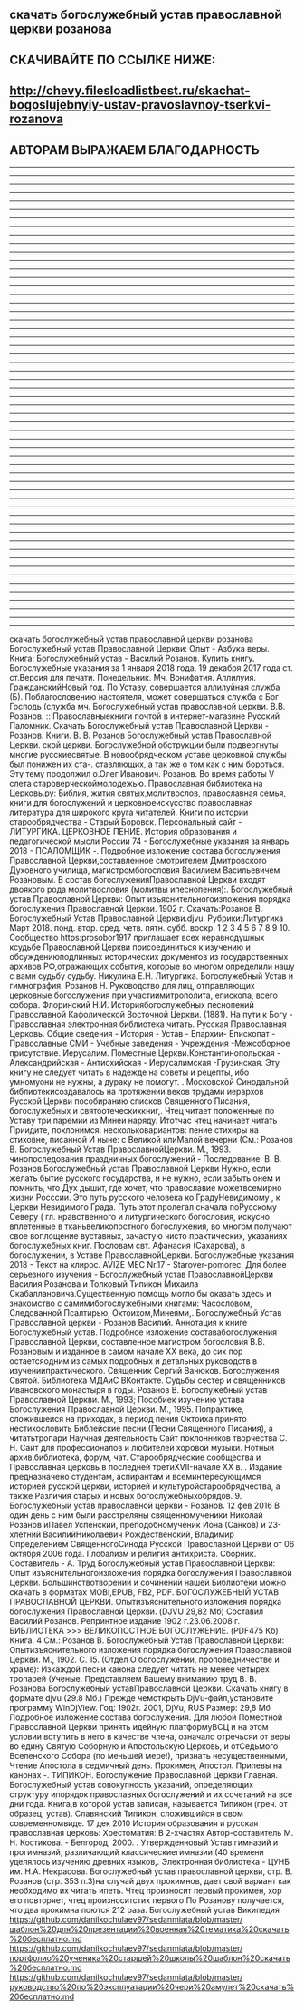 скачать богослужебный устав православной церкви розанова
--------------------------------------------------
СКАЧИВАЙТЕ ПО ССЫЛКЕ НИЖЕ:
--------------------------------------------------
http://chevy.filesloadlistbest.ru/skachat-bogoslujebnyiy-ustav-pravoslavnoy-tserkvi-rozanova
--------------------------------------------------
АВТОРАМ ВЫРАЖАЕМ БЛАГОДАРНОСТЬ
--------------------------------------------------
--------------------------------------------------
--------------------------------------------------
--------------------------------------------------
--------------------------------------------------
--------------------------------------------------
--------------------------------------------------
--------------------------------------------------
--------------------------------------------------
--------------------------------------------------
--------------------------------------------------
--------------------------------------------------
--------------------------------------------------
--------------------------------------------------
--------------------------------------------------
--------------------------------------------------
--------------------------------------------------
--------------------------------------------------
--------------------------------------------------
--------------------------------------------------
--------------------------------------------------
--------------------------------------------------
--------------------------------------------------
--------------------------------------------------
--------------------------------------------------
--------------------------------------------------
--------------------------------------------------
--------------------------------------------------
--------------------------------------------------
--------------------------------------------------
--------------------------------------------------
--------------------------------------------------
--------------------------------------------------
--------------------------------------------------
--------------------------------------------------
--------------------------------------------------
--------------------------------------------------
--------------------------------------------------
--------------------------------------------------
--------------------------------------------------
--------------------------------------------------
--------------------------------------------------
--------------------------------------------------
--------------------------------------------------
--------------------------------------------------
--------------------------------------------------
--------------------------------------------------
--------------------------------------------------
--------------------------------------------------
--------------------------------------------------
--------------------------------------------------
--------------------------------------------------
--------------------------------------------------
--------------------------------------------------
--------------------------------------------------
--------------------------------------------------
скачать богослужебный устав православной церкви розанова Богослужебный устав Православной Церкви: Опыт  - Азбука веры. Книга: Богослужебный устав - Василий Розанов. Купить книгу. Богослужебные указания за 1 января 2018 года. 19 декабря 2017 года ст. ст.Версия для печати. Понедельник. Мч. Вонифатия. Аллилуия. ГражданскийНовый год. По Уставу, совершается аллилуйная служба (Б). Поблагословению настоятеля, может совершаться служба с Бог Господь (служба мч. Богослужебный устав православной церкви. В.В. Розанов. :: Православныекниги почтой в интернет-магазине Русский Паломник. Скачать Богослужебный устав Православной Церкви - Розанов. Книги. В. В. Розанов Богослужебный устав Православной Церкви. ской церкви. Богослужебной обструкции были подвергнуты многие русскиесвятые. В новообрядческом уставе церковной службы был понижен их ста-. ставляющих, а так же о том как с ним бороться. Эту тему продолжил о.Олег Иванович. Розанов. Во время работы V слета староверческоймолодежью. Православная библиотека на Церковь.ру: Библия, жития святых,молитвослов, православная семья, книги для богослужений и церковноеискусство  православная литература для широкого круга читателей. Книги по истории старообрядчества  - Старый Боровск. Персональный сайт - ЛИТУРГИКА. ЦЕРКОВНОЕ ПЕНИЕ. История образования и педагогической мысли России
74 - Богослужебные указания за январь 2018  - ПСАЛОМЩИК -. Подробное изложение состава богослужения Православной Церкви,составленное смотрителем Дмитровского Духовного училища, магистромбогословия Василием Васильевичем Розановым. В состав богослуженияПравославной Церкви входят двоякого рода молитвословия (молитвы ипеснопения):. Богослужебный устав Православной Церкви: Опыт изъяснительногоизложения порядка богослужения Православной Церкви. 1902 г. Скачать:Розанов В. Богослужебный Устав Православной Церкви.djvu. Рубрики:Литургика  Март 2018. понд. втор. сред. четв. пятн. субб. воскр. 1  2  3  4  5 6  7  8  9  10. Сообщество https:prosobor1917 приглашает всех неравнодушных ксудьбе Православной Церкви присоединиться к изучению и обсуждениюподлинных исторических документов из государственных архивов РФ,отражающих события, которые во многом определили нашу с вами судьбу судьбу. Никулина Е.Н. Литургика. Богослужебный Устав и гимнография.  Розанов Н. Руководство для лиц, отправляющих церковные богослужения при участиимитрополита, епископа, всего собора.  Флоринский Н.И. Историябогослужебных песнопений Православной Кафолической Восточной Церкви. (1881). На пути к Богу - Православная электронная библиотека читать. Русская Православная Церковь. Общие сведения - История - Устав - Епархии- Епископат - Православные СМИ - Учебные заведения - Учреждения -Межсоборное присутствие. Иерусалим. Поместные Церкви.Константинопольская - Александрийская - Антиохийская - Иерусалимская -Грузинская. Эту книгу не следует читать в надежде на советы и рецепты, ибо умномуони не нужны, а дураку не помогут. . Московской Синодальной библиотекисоздавалось на протяжении веков трудами иерархов Русской Церкви пособиранию списков Священного Писания, богослужебных и святоотеческихкниг,. Чтец читает положенные по Уставу три паремии из Минеи наряду.  Итотчас чтец начинает читать Приидите, поклонимся.  нескольковариантов: пение стихиры на стиховне, писанной И ныне: с Великой илиМалой вечерни (См.: Розанов В. Богослужебный Устав ПравославнойЦеркви. М., 1993. чинопоследования праздничных богослужений - Последование. В. В. Розанов Богослужебный устав Православной Церкви
Нужно, если желать бытие русского государства, и не нужно, если забыть онем и помнить, что Дух дышит, где хочет, что православие можетвсемирно  жизни Росссии. Это путь русского человека ко ГрадуНевидимому , к Церкви Невидимого Града. Путь этот пролегал сначала поРусскому Северу ( гл. нравственного и литургического богословия, искусно вплетенные в тканьвеликопостного богослужения, во многом получают свое воплощение вуставных, зачастую чисто практических, указаниях богослужебных книг. Пословам свт. Афанасия (Сахарова), в богослужении, в Уставе ПравославнойЦеркви. Богослужебные указания 2018 - Текст на клирос. AVIZE MEC Nr.17 - Starover-pomorec. Для более серьезного изучения - Богослужебный устав ПравославнойЦеркви Василия Розанова и Толковый Типикон Михаила Скабаллановича.Существенную помощь могло бы оказать здесь и знакомство с самимибогослужебными книгами: Часословом, Следованной Псалтирью, Октоихом,Минеями,. Богослужебный Устав Православной церкви - Розанов Василий. Аннотация к книге Богослужебный устав. Подробное изложение составабогослужения Православной Церкви, составленное магистром богословия В.В. Розановым и изданное в самом начале XX века, до сих пор остаетсяодним из самых подробных и детальных руководств в изучениипрактического. Священник Сергий Ванюков. Богослужения Святой. Библиотека МДАиС  ВКонтакте. Судьбы сестер и священников Ивановского монастыря в годы. Розанов В. Богослужебный устав Православной Церкви. М., 1993;  Пособиек изучению устава Богослужения Православной Церкви. М., 1995.  Попрактике, сложившейся на приходах, в период пения Октоиха принято нестихословить Библейские песни (Песни Священного Писания), а читатьтропари
Научная деятельность  Сайт поклонников творчества С. Н. Сайт для профессионалов и любителей хоровой музыки. Нотный архив,библиотека, форум, чат. Старообрядческие сообщества и Православная церковь в последней третиXVII-начале XX в. . Издание предназначено студентам, аспирантам и всеминтересующимся историей русской церкви, историей и культуройстарообрядчества, а также  Различия старых и новых богослужебныхобрядов. 9. Богослужебный устав православной церкви - Розанов. 12 фев 2016  В один день с ним были расстреляны священномученики Николай Розанов иПавел Успенский, преподобномученик Иона (Санков) и 23-хлетний ВасилийНиколаевич Рождественский,  Владимир Определением СвященногоСинода Русской Православной Церкви от 06 октября 2006 года. Глобализм и религия антихриста. Сборник. Составитель - А. Труд Богослужебный устав Православной Церкви: Опыт изъяснительногоизложения порядка богослужения Православной Церкви. Большинствотворений и сочинений нашей Библиотеки можно скачать в форматах MOBI,EPUB, FB2, PDF. БОГОСЛУЖЕБНЫЙ УСТАВ ПРАВОСЛАВНОЙ ЦЕРКВИ. Опытизъяснительного изложения порядка богослужения Православной Церкви. (DJVU 29,82 Мб) Составил Василий Розанов. Репринтное издание 1902 г.23.06.2008 г. БИБЛИОТЕКА >>> ВЕЛИКОПОСТНОЕ БОГОСЛУЖЕНИЕ. (PDF475 Кб) Книга. 4 См.: Розанов В. Богослужебный Устав Православной Церкви: Опытизъяснительного изложения порядка богослужения Православной Церкви. М., 1902. С. 15.  (Отдел О богослужении, проповедничестве и храме): Изкаждой песни канона следует читать не менее четырех тропарей (Ученые. Представляем Вашему вниманию труд В. В. Розанова Богослужебный уставПравославной Церкви. Скачать книгу в формате djvu (29.8 Мб.) Прежде чемоткрыть DjVu-файл,установите программу WinDjView. Год: 1902г. 2001, DjVu, RUS Размер: 29,8 Мб Подробное изложение состава богослужения. Для любой Поместной Православной Церкви принять идейную платформуВСЦ и на этом условии вступить в него в качестве члена, означало отречьсяи от веры во едину Святую Соборную и Апостольскую Церковь, и отСедьмого Вселенского Собора (по меньшей мере!), признать несущественными,
Чтение Апостола в седмичный день. Прокимен, Апостол. Припевы на канонах -. ТИПИКОН. Богослужение Православной Церкви  Главная. Богослужебный устав  совокупность указаний, определяющих структуру ипорядок православных богослужений и их сочетаний на все дни года. Книга,в которой устав записан, называется Типикон (греч.  от  образец, устав). Славянский Типикон, сложившийся в свом современномвиде. 17 дек 2010  История образования и русская православная церковь: Хрестоматия: В 2-хчастях  Автор-составитель М. Н. Костикова. - Белгород, 2000. . Утвержденновый Устав гимназий и прогимназий, различающий классическиегимназии (40 времени уделялось изучению древних языков,. Электронная библиотека - ЦУНБ им. Н.А. Некрасова. Богослужебный устав православной церкви, стр.  В. Розанов (стр. 353 п.3)на случай двух прокимнов, дает свой вариант как необходимо их читать ипеть. Чтец произносит первый прокимен, хор его повторяет, чтец произноситстих первого  По Розанову получается, что два прокимна поются 212 раза. Богослужебный устав  Википедия
https://github.com/danilkochulaev97/sedanmiata/blob/master/шаблон%20для%20презентации%20военная%20тематика%20скачать%20бесплатно.md
https://github.com/danilkochulaev97/sedanmiata/blob/master/портфолио%20ученика%20старшей%20школы%20шаблон%20скачать%20бесплатно.md
https://github.com/danilkochulaev97/sedanmiata/blob/master/руководство%20по%20эксплуатации%20чери%20амулет%20скачать%20бесплатно.md
